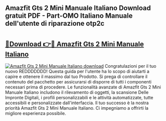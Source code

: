 ## Amazfit Gts 2 Mini Manuale Italiano Download gratuit PDF - Part-OMO Italiano Manuale dell'utente di riparazione otp2c

# <h2><a href="http://df9zuml.blite.top/?on=Amazfit+Gts+2+Mini+Manuale+Italiano">🔗Download 👉🔴 Amazfit Gts 2 Mini Manuale Italiano</a></h2>

[![Amazfit Gts 2 Mini Manuale Italiano download](https://i.imgur.com/lujVjoI.png)](http://df9zuml.blite.top/?on=Amazfit+Gts+2+Mini+Manuale+Italiano)
Congratulazioni per il tuo nuovo REDDDDDDD! Questa guida per l'utente ha lo scopo di aiutarti a capire e ottenere il massimo dal tuo Prodotto. Si prega di controllare il contenuto del pacchetto per assicurarsi di disporre di tutti i componenti necessari prima di procedere. Le funzionalità avanzate di Amazfit Gts 2 Mini Manuale Italiano includono il rilevamento di oggetti, la scansione Delle Impronte Digitali, i profili personalizzabili e le attività automatizzate, tutte accessibili e personalizzate dall'interfaccia. Il tuo successo è la nostra priorità Amazfit Gts 2 Mini Manuale Italiano. Ci impegniamo a offrirti la migliore esperienza possibile.
